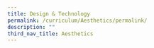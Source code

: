 ```yaml
---
title: Design & Technology
permalink: /curriculum/Aesthetics/permalink/
description: ""
third_nav_title: Aesthetics
---
```

